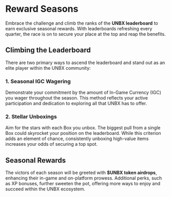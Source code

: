 # **Reward Seasons**

Embrace the challenge and climb the ranks of the **UNBX leaderboard** to earn exclusive seasonal rewards. With leaderboards refreshing every quarter, the race is on to secure your place at the top and reap the benefits.

## **Climbing the Leaderboard**

There are two primary ways to ascend the leaderboard and stand out as an elite player within the UNBX community:

### **1. Seasonal IGC Wagering**
Demonstrate your commitment by the amount of In-Game Currency (IGC) you wager throughout the season. This method reflects your active participation and dedication to exploring all that UNBX has to offer.

### **2. Stellar Unboxings**
Aim for the stars with each Box you unbox. The biggest pull from a single Box could skyrocket your position on the leaderboard. While this criterion adds an element of chance, consistently unboxing high-value items increases your odds of securing a top spot.

## **Seasonal Rewards**

The victors of each season will be greeted with **$UNBX token airdrops**, enhancing their in-game and on-platform prowess. Additional perks, such as XP bonuses, further sweeten the pot, offering more ways to enjoy and succeed within the UNBX ecosystem.
